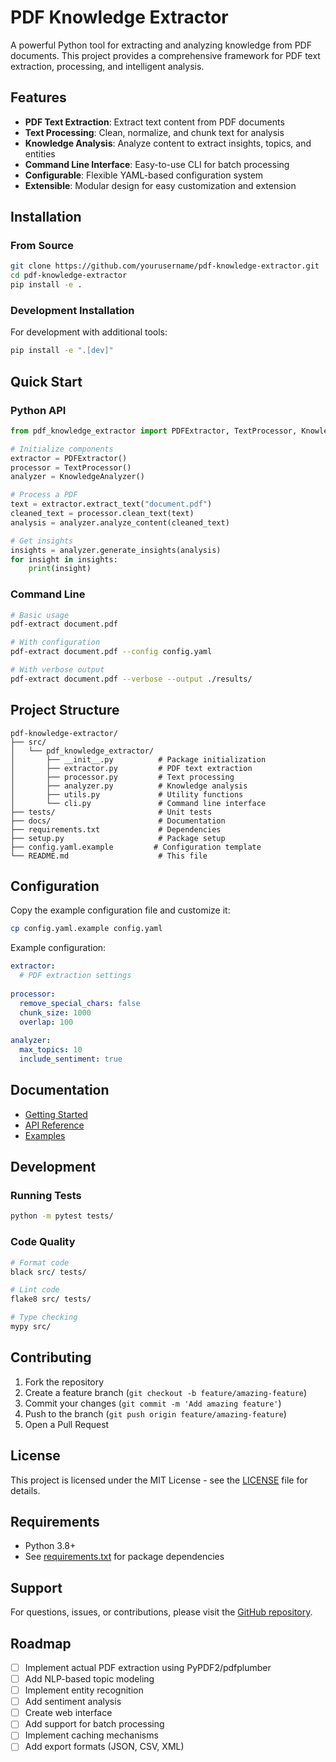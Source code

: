 # PDF Knowledge Extractor

A powerful Python tool for extracting and analyzing knowledge from PDF documents. This project provides a comprehensive framework for PDF text extraction, processing, and intelligent analysis.

## Features

- **PDF Text Extraction**: Extract text content from PDF documents
- **Text Processing**: Clean, normalize, and chunk text for analysis
- **Knowledge Analysis**: Analyze content to extract insights, topics, and entities
- **Command Line Interface**: Easy-to-use CLI for batch processing
- **Configurable**: Flexible YAML-based configuration system
- **Extensible**: Modular design for easy customization and extension

## Installation

### From Source

```bash
git clone https://github.com/yourusername/pdf-knowledge-extractor.git
cd pdf-knowledge-extractor
pip install -e .
```

### Development Installation

For development with additional tools:

```bash
pip install -e ".[dev]"
```

## Quick Start

### Python API

```python
from pdf_knowledge_extractor import PDFExtractor, TextProcessor, KnowledgeAnalyzer

# Initialize components
extractor = PDFExtractor()
processor = TextProcessor()
analyzer = KnowledgeAnalyzer()

# Process a PDF
text = extractor.extract_text("document.pdf")
cleaned_text = processor.clean_text(text)
analysis = analyzer.analyze_content(cleaned_text)

# Get insights
insights = analyzer.generate_insights(analysis)
for insight in insights:
    print(insight)
```

### Command Line

```bash
# Basic usage
pdf-extract document.pdf

# With configuration
pdf-extract document.pdf --config config.yaml

# With verbose output
pdf-extract document.pdf --verbose --output ./results/
```

## Project Structure

```
pdf-knowledge-extractor/
├── src/
│   └── pdf_knowledge_extractor/
│       ├── __init__.py          # Package initialization
│       ├── extractor.py         # PDF text extraction
│       ├── processor.py         # Text processing
│       ├── analyzer.py          # Knowledge analysis
│       ├── utils.py             # Utility functions
│       └── cli.py               # Command line interface
├── tests/                       # Unit tests
├── docs/                        # Documentation
├── requirements.txt             # Dependencies
├── setup.py                     # Package setup
├── config.yaml.example         # Configuration template
└── README.md                    # This file
```

## Configuration

Copy the example configuration file and customize it:

```bash
cp config.yaml.example config.yaml
```

Example configuration:

```yaml
extractor:
  # PDF extraction settings
  
processor:
  remove_special_chars: false
  chunk_size: 1000
  overlap: 100
  
analyzer:
  max_topics: 10
  include_sentiment: true
```

## Documentation

- [Getting Started](docs/getting_started.md)
- [API Reference](docs/api_reference.md)
- [Examples](docs/examples.md)

## Development

### Running Tests

```bash
python -m pytest tests/
```

### Code Quality

```bash
# Format code
black src/ tests/

# Lint code
flake8 src/ tests/

# Type checking
mypy src/
```

## Contributing

1. Fork the repository
2. Create a feature branch (`git checkout -b feature/amazing-feature`)
3. Commit your changes (`git commit -m 'Add amazing feature'`)
4. Push to the branch (`git push origin feature/amazing-feature`)
5. Open a Pull Request

## License

This project is licensed under the MIT License - see the [LICENSE](LICENSE) file for details.

## Requirements

- Python 3.8+
- See [requirements.txt](requirements.txt) for package dependencies

## Support

For questions, issues, or contributions, please visit the [GitHub repository](https://github.com/yourusername/pdf-knowledge-extractor).

## Roadmap

- [ ] Implement actual PDF extraction using PyPDF2/pdfplumber
- [ ] Add NLP-based topic modeling
- [ ] Implement entity recognition
- [ ] Add sentiment analysis
- [ ] Create web interface
- [ ] Add support for batch processing
- [ ] Implement caching mechanisms
- [ ] Add export formats (JSON, CSV, XML)
